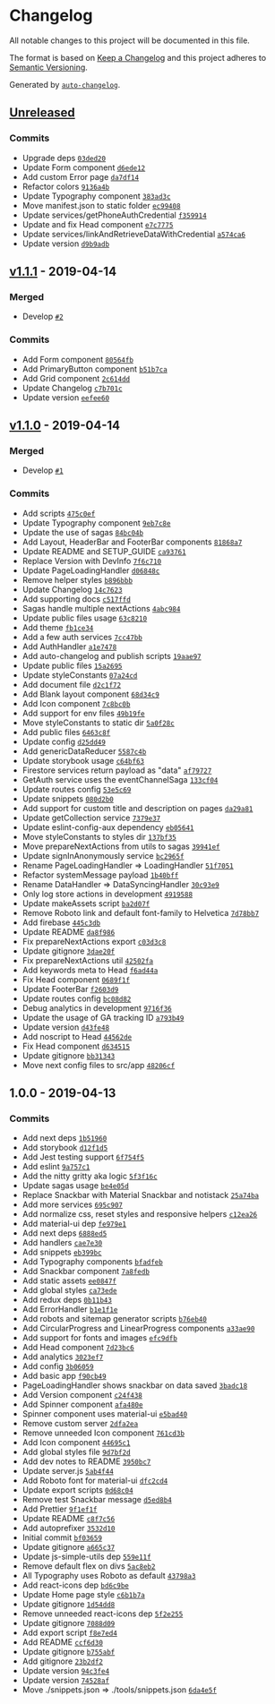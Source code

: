# Changelog

All notable changes to this project will be documented in this file.

The format is based on [Keep a Changelog](http://keepachangelog.com/en/1.0.0/)
and this project adheres to [Semantic Versioning](http://semver.org/spec/v2.0.0.html).

Generated by [`auto-changelog`](https://github.com/CookPete/auto-changelog).

## [Unreleased](https://github.com/AuxStudio/nextjs-simple-boilerplate/compare/v1.1.1...HEAD)

### Commits

- Upgrade deps [`03ded20`](https://github.com/AuxStudio/nextjs-simple-boilerplate/commit/03ded20dd9a65e28f26430736cb0e9d5d88bd6c1)
- Update Form component [`d6ede12`](https://github.com/AuxStudio/nextjs-simple-boilerplate/commit/d6ede127745a7f784904edeaed10630752f274be)
- Add custom Error page [`da7df14`](https://github.com/AuxStudio/nextjs-simple-boilerplate/commit/da7df146d16c924cb0bd5068b68e7a8fbac0fe31)
- Refactor colors [`9136a4b`](https://github.com/AuxStudio/nextjs-simple-boilerplate/commit/9136a4b8fb6a2e7393ce85ba71319a3687ee5468)
- Update Typography component [`383ad3c`](https://github.com/AuxStudio/nextjs-simple-boilerplate/commit/383ad3cc047e4dfc78769963c93887cea613b865)
- Move manifest.json to static folder [`ec99408`](https://github.com/AuxStudio/nextjs-simple-boilerplate/commit/ec99408ab8ac6d2c8f568e096f5eb49525d813d5)
- Update services/getPhoneAuthCredential [`f359914`](https://github.com/AuxStudio/nextjs-simple-boilerplate/commit/f3599144a51bac966128fbdb5873282e1b4dcb08)
- Update and fix Head component [`e7c7775`](https://github.com/AuxStudio/nextjs-simple-boilerplate/commit/e7c77758e4c8f7fc7b0c752fc988db6159e50e3a)
- Update services/linkAndRetrieveDataWithCredential [`a574ca6`](https://github.com/AuxStudio/nextjs-simple-boilerplate/commit/a574ca6ed2e556ae16fd9a51d7209c797fae2d72)
- Update version [`d9b9adb`](https://github.com/AuxStudio/nextjs-simple-boilerplate/commit/d9b9adb555303d92342f51c2b20b4f1d09344a05)

## [v1.1.1](https://github.com/AuxStudio/nextjs-simple-boilerplate/compare/v1.1.0...v1.1.1) - 2019-04-14

### Merged

- Develop [`#2`](https://github.com/AuxStudio/nextjs-simple-boilerplate/pull/2)

### Commits

- Add Form component [`80564fb`](https://github.com/AuxStudio/nextjs-simple-boilerplate/commit/80564fb42d5444a1998e4247c386cb748af403eb)
- Add PrimaryButton component [`b51b7ca`](https://github.com/AuxStudio/nextjs-simple-boilerplate/commit/b51b7ca127d828209480d5db6bb9302b9342f37d)
- Add Grid component [`2c614dd`](https://github.com/AuxStudio/nextjs-simple-boilerplate/commit/2c614dd9181cbb62c29720b9f22e791af034084a)
- Update Changelog [`c7b701c`](https://github.com/AuxStudio/nextjs-simple-boilerplate/commit/c7b701cd8ec008335b1949cc4d3edb5bd735d7a1)
- Update version [`eefee60`](https://github.com/AuxStudio/nextjs-simple-boilerplate/commit/eefee60d83d528e071ad528aee036ac9559840fe)

## [v1.1.0](https://github.com/AuxStudio/nextjs-simple-boilerplate/compare/1.0.0...v1.1.0) - 2019-04-14

### Merged

- Develop [`#1`](https://github.com/AuxStudio/nextjs-simple-boilerplate/pull/1)

### Commits

- Add scripts [`475c0ef`](https://github.com/AuxStudio/nextjs-simple-boilerplate/commit/475c0ef4e73dcfd7e95d39f6850f5aa939471a38)
- Update Typography component [`9eb7c8e`](https://github.com/AuxStudio/nextjs-simple-boilerplate/commit/9eb7c8e0447762562aa862415e0e0f5781dd5b88)
- Update the use of sagas [`84bc04b`](https://github.com/AuxStudio/nextjs-simple-boilerplate/commit/84bc04b560866044014df66ee9fe5a11662f96c0)
- Add Layout, HeaderBar and FooterBar components [`81868a7`](https://github.com/AuxStudio/nextjs-simple-boilerplate/commit/81868a7fd048119404ead2e03f9e8559e72d988c)
- Update README and SETUP_GUIDE [`ca93761`](https://github.com/AuxStudio/nextjs-simple-boilerplate/commit/ca9376167d18b47a402c46ce3359e625a65c2629)
- Replace Version with DevInfo [`7f6c710`](https://github.com/AuxStudio/nextjs-simple-boilerplate/commit/7f6c710b207d910fa22284d2a22012bc80107e10)
- Update PageLoadingHandler [`d06848c`](https://github.com/AuxStudio/nextjs-simple-boilerplate/commit/d06848c1cf4b5710d4494a75f2c27ada3069df7b)
- Remove helper styles [`b896bbb`](https://github.com/AuxStudio/nextjs-simple-boilerplate/commit/b896bbbfec8e9204229b501b492a789e5990a9c1)
- Update Changelog [`14c7623`](https://github.com/AuxStudio/nextjs-simple-boilerplate/commit/14c7623e167bb860ec89df6b2e447d83dc5195cb)
- Add supporting docs [`c517ffd`](https://github.com/AuxStudio/nextjs-simple-boilerplate/commit/c517ffd365bff1a57dfc1611eeaac6a77b70c41c)
- Sagas handle multiple nextActions [`4abc984`](https://github.com/AuxStudio/nextjs-simple-boilerplate/commit/4abc9845030635bb5042cfa546dbf4a337e9457d)
- Update public files usage [`63c8210`](https://github.com/AuxStudio/nextjs-simple-boilerplate/commit/63c82105063fd2c036a7c1849749217202ad13fc)
- Add theme [`fb1ce34`](https://github.com/AuxStudio/nextjs-simple-boilerplate/commit/fb1ce34f6e94759f7d8018a77f5ebc73202fb262)
- Add a few auth services [`7cc47bb`](https://github.com/AuxStudio/nextjs-simple-boilerplate/commit/7cc47bb9448c2f6c89cad733749a6dd76813b57c)
- Add AuthHandler [`a1e7478`](https://github.com/AuxStudio/nextjs-simple-boilerplate/commit/a1e74782cef303dcf575078ed753d3dd68c1bb64)
- Add auto-changelog and publish scripts [`19aae97`](https://github.com/AuxStudio/nextjs-simple-boilerplate/commit/19aae9737ec8651c2cb41a14f2f991f39476103d)
- Update public files [`15a2695`](https://github.com/AuxStudio/nextjs-simple-boilerplate/commit/15a2695c1d15f0a3f173d87806d64ebd5d4be82c)
- Update styleConstants [`07a24cd`](https://github.com/AuxStudio/nextjs-simple-boilerplate/commit/07a24cdaba0bc410c5571c0cea9c52df4e07c0cd)
- Add document file [`d2c1f72`](https://github.com/AuxStudio/nextjs-simple-boilerplate/commit/d2c1f72628f7efd1232883b1486c7a3e6ff09926)
- Add Blank layout component [`68d34c9`](https://github.com/AuxStudio/nextjs-simple-boilerplate/commit/68d34c96ee8181ef4535ae7775fb05fff70d43a0)
- Add Icon component [`7c8bc0b`](https://github.com/AuxStudio/nextjs-simple-boilerplate/commit/7c8bc0b9082a93903e1edc03ecc13536bfc6fece)
- Add support for env files [`49b19fe`](https://github.com/AuxStudio/nextjs-simple-boilerplate/commit/49b19fe237cce2699e11fed4fd421cd064e9c2ca)
- Move styleConstants to static dir [`5a0f28c`](https://github.com/AuxStudio/nextjs-simple-boilerplate/commit/5a0f28cadb4ed696e5a6fc49896ca988be2860bb)
- Add public files [`6463c8f`](https://github.com/AuxStudio/nextjs-simple-boilerplate/commit/6463c8fe59eba94a5753da9700b9c9f8b4b026dc)
- Update config [`d25dd49`](https://github.com/AuxStudio/nextjs-simple-boilerplate/commit/d25dd4961e4b83cb1e814c68053536eae8d3e3ef)
- Add genericDataReducer [`5587c4b`](https://github.com/AuxStudio/nextjs-simple-boilerplate/commit/5587c4b84ecbf3c45ff4c067fcb9d6d33df12b3f)
- Update storybook usage [`c64bf63`](https://github.com/AuxStudio/nextjs-simple-boilerplate/commit/c64bf637511b60e722a213b45bb6c74c21333a87)
- Firestore services return payload as "data" [`af79727`](https://github.com/AuxStudio/nextjs-simple-boilerplate/commit/af7972763890f0d61d03fe0c082428b7d46f9720)
- GetAuth service uses the eventChannelSaga [`133cf04`](https://github.com/AuxStudio/nextjs-simple-boilerplate/commit/133cf04cf11e35d1ac509e2104eb5e9b4f3d992c)
- Update routes config [`53e5c69`](https://github.com/AuxStudio/nextjs-simple-boilerplate/commit/53e5c69e6c1aedfd960109d53800b6928bd1218c)
- Update snippets [`080d2b0`](https://github.com/AuxStudio/nextjs-simple-boilerplate/commit/080d2b063f450b2a69baf044fe7a53739e426155)
- Add support for custom title and description on pages [`da29a81`](https://github.com/AuxStudio/nextjs-simple-boilerplate/commit/da29a81c16f68eb1673a92fd968cf02e2922f3c8)
- Update getCollection service [`7379e37`](https://github.com/AuxStudio/nextjs-simple-boilerplate/commit/7379e374a870adc3e1ab596076b2d1d5fec5390b)
- Update eslint-config-aux dependency [`eb05641`](https://github.com/AuxStudio/nextjs-simple-boilerplate/commit/eb05641936fd78c8255fe912f8c58fbc3d31d17b)
- Move styleConstants to styles dir [`137bf35`](https://github.com/AuxStudio/nextjs-simple-boilerplate/commit/137bf352e142afcb07697c2f5aa9b8ea24e925a8)
- Move prepareNextActions from utils to sagas [`39941ef`](https://github.com/AuxStudio/nextjs-simple-boilerplate/commit/39941ef74cee553560b0c622c653f2dd91ca60e2)
- Update signInAnonymously service [`bc2965f`](https://github.com/AuxStudio/nextjs-simple-boilerplate/commit/bc2965f6387777ab35366142991137cf8a79e652)
- Rename PageLoadingHandler => LoadingHandler [`51f7051`](https://github.com/AuxStudio/nextjs-simple-boilerplate/commit/51f7051c2d4eb02bc05544120c2ccb58c7115d77)
- Refactor systemMessage payload [`1b40bff`](https://github.com/AuxStudio/nextjs-simple-boilerplate/commit/1b40bff3ac27fe86e6fa345d427582a978cda863)
- Rename DataHandler => DataSyncingHandler [`30c93e9`](https://github.com/AuxStudio/nextjs-simple-boilerplate/commit/30c93e90fe8b5e33202fdec9b6f97a94346cc991)
- Only log store actions in development [`4919588`](https://github.com/AuxStudio/nextjs-simple-boilerplate/commit/4919588eaeb98473be42d3f3fa4e8d19fb1aa9c9)
- Update makeAssets script [`ba2d07f`](https://github.com/AuxStudio/nextjs-simple-boilerplate/commit/ba2d07fc770767041b800b37a2f28f1627cb932f)
- Remove Roboto link and default font-family to Helvetica [`7d78bb7`](https://github.com/AuxStudio/nextjs-simple-boilerplate/commit/7d78bb7f921e4f678e3adf35b304dc85370d0468)
- Add firebase [`445c3db`](https://github.com/AuxStudio/nextjs-simple-boilerplate/commit/445c3db9d0e617d941ffc5023a92946bb04d8abf)
- Update README [`da8f986`](https://github.com/AuxStudio/nextjs-simple-boilerplate/commit/da8f9866177b20ac507cf8f5ff1918243dc83a28)
- Fix prepareNextActions export [`c03d3c8`](https://github.com/AuxStudio/nextjs-simple-boilerplate/commit/c03d3c8f425f4afde48ba5fd2c8b0e5e8c45532e)
- Update gitignore [`3dae20f`](https://github.com/AuxStudio/nextjs-simple-boilerplate/commit/3dae20fb6f697b05a91661376f9ae003aeba6b6f)
- Fix prepareNextActions util [`42502fa`](https://github.com/AuxStudio/nextjs-simple-boilerplate/commit/42502fa33263f4c13faee06c0cf23a98238091c6)
- Add keywords meta to Head [`f6ad44a`](https://github.com/AuxStudio/nextjs-simple-boilerplate/commit/f6ad44a33b5c40a78ff11992892718e7567f9b27)
- Fix Head component [`0689f1f`](https://github.com/AuxStudio/nextjs-simple-boilerplate/commit/0689f1fb2c9da0c4fa6fbf611d15da35201fd5ae)
- Update FooterBar [`f2603d9`](https://github.com/AuxStudio/nextjs-simple-boilerplate/commit/f2603d9b26b0c11e1904b6f5377a546f53030bfd)
- Update routes config [`bc08d82`](https://github.com/AuxStudio/nextjs-simple-boilerplate/commit/bc08d82a37017f9bec8943f657760552de462fc8)
- Debug analytics in development [`9716f36`](https://github.com/AuxStudio/nextjs-simple-boilerplate/commit/9716f36857d1dd18c305d5d75691b12430fb4e97)
- Update the usage of GA tracking ID [`a793b49`](https://github.com/AuxStudio/nextjs-simple-boilerplate/commit/a793b49cf7767edabec074416fa1384edde216d3)
- Update version [`d43fe48`](https://github.com/AuxStudio/nextjs-simple-boilerplate/commit/d43fe4841305050616f2e4855d454bf4cb31782f)
- Add noscript to Head [`44562de`](https://github.com/AuxStudio/nextjs-simple-boilerplate/commit/44562de5fd4961f4292a87e8eb91a12b209dae63)
- Fix Head component [`d634515`](https://github.com/AuxStudio/nextjs-simple-boilerplate/commit/d6345158b9bfef6d4c862193e03b88a7234600ce)
- Update gitignore [`bb31343`](https://github.com/AuxStudio/nextjs-simple-boilerplate/commit/bb31343313191fc322a979032c1bd790aa046051)
- Move next config files to src/app [`48206cf`](https://github.com/AuxStudio/nextjs-simple-boilerplate/commit/48206cf206aeb5393226cedf2de2ac1a7f458741)

## 1.0.0 - 2019-04-13

### Commits

- Add next deps [`1b51960`](https://github.com/AuxStudio/nextjs-simple-boilerplate/commit/1b5196086e9e7f16b01e10285577b1f54cf68cbf)
- Add storybook [`d12f1d5`](https://github.com/AuxStudio/nextjs-simple-boilerplate/commit/d12f1d5c6b23d383b8b621d997015ae66d1f6f40)
- Add Jest testing support [`6f754f5`](https://github.com/AuxStudio/nextjs-simple-boilerplate/commit/6f754f50aff4c94f0e109beb489c8f55eb3fb280)
- Add eslint [`9a757c1`](https://github.com/AuxStudio/nextjs-simple-boilerplate/commit/9a757c14a159cad3f2c199163911fd14e560b70d)
- Add the nitty gritty aka logic [`5f3f16c`](https://github.com/AuxStudio/nextjs-simple-boilerplate/commit/5f3f16ca8ec4b919bd814ce5c1c5ddc505fb9333)
- Update sagas usage [`be4e05d`](https://github.com/AuxStudio/nextjs-simple-boilerplate/commit/be4e05d56f06cfc8fa3ba46cd55c7d2dcaeef931)
- Replace Snackbar with Material Snackbar and notistack [`25a74ba`](https://github.com/AuxStudio/nextjs-simple-boilerplate/commit/25a74bab5626c9f68d5cd670cbfac28d81b294e3)
- Add more services [`695c907`](https://github.com/AuxStudio/nextjs-simple-boilerplate/commit/695c90710064b3017227bde038acefa7c893d1da)
- Add normalize css, reset styles and responsive helpers [`c12ea26`](https://github.com/AuxStudio/nextjs-simple-boilerplate/commit/c12ea26108f26dfd9fb229b54794d617ae2a192e)
- Add material-ui dep [`fe979e1`](https://github.com/AuxStudio/nextjs-simple-boilerplate/commit/fe979e17b5d82a65aa9f62fcbe5c50d820332183)
- Add next deps [`6888ed5`](https://github.com/AuxStudio/nextjs-simple-boilerplate/commit/6888ed5174ac8da3fd85c407ce1406704c471f6a)
- Add handlers [`cae7e30`](https://github.com/AuxStudio/nextjs-simple-boilerplate/commit/cae7e308c7b69b7eead3ea6d11a4712dd0500b5f)
- Add snippets [`eb399bc`](https://github.com/AuxStudio/nextjs-simple-boilerplate/commit/eb399bc4462212594d399f20194b2c48a3498b0f)
- Add Typography components [`bfadfeb`](https://github.com/AuxStudio/nextjs-simple-boilerplate/commit/bfadfebfde3b7eb25fc80701f5ff2d98a29b59e9)
- Add Snackbar component [`7a8fedb`](https://github.com/AuxStudio/nextjs-simple-boilerplate/commit/7a8fedb87948d6143522f6af9f02a37fa3e8714c)
- Add static assets [`ee0847f`](https://github.com/AuxStudio/nextjs-simple-boilerplate/commit/ee0847f53c8fdd2be701d99597f36c0e6e835d70)
- Add global styles [`ca73ede`](https://github.com/AuxStudio/nextjs-simple-boilerplate/commit/ca73edeca7964f95a0c4c9714b46b7df780d658d)
- Add redux deps [`0b11b43`](https://github.com/AuxStudio/nextjs-simple-boilerplate/commit/0b11b436f6ea571f5450017b92934e5bcfee8ef0)
- Add ErrorHandler [`b1e1f1e`](https://github.com/AuxStudio/nextjs-simple-boilerplate/commit/b1e1f1e2b21e9eefd61d49f1d9f2f2814971b6ec)
- Add robots and sitemap generator scripts [`b76eb40`](https://github.com/AuxStudio/nextjs-simple-boilerplate/commit/b76eb403b0293bb5bb7369e7f342b3a1e0ff520e)
- Add CircularProgress and LinearProgress components [`a33ae90`](https://github.com/AuxStudio/nextjs-simple-boilerplate/commit/a33ae9033aa49e291df8dcd1f26be5023e5619e0)
- Add support for fonts and images [`efc9dfb`](https://github.com/AuxStudio/nextjs-simple-boilerplate/commit/efc9dfbc97ddad94dae414199fd4d85dc5f2010f)
- Add Head component [`7d23bc6`](https://github.com/AuxStudio/nextjs-simple-boilerplate/commit/7d23bc684f3c2bb7abbf81ba5a7d655eef635a03)
- Add analytics [`3023ef7`](https://github.com/AuxStudio/nextjs-simple-boilerplate/commit/3023ef7e52f291c7e0d69dade9c536fc4a1b94a8)
- Add config [`3b06059`](https://github.com/AuxStudio/nextjs-simple-boilerplate/commit/3b06059d47236fa4895c3725021cf3cff326be82)
- Add basic app [`f90cb49`](https://github.com/AuxStudio/nextjs-simple-boilerplate/commit/f90cb49755332c8450b8554adeb5e83cdd0b2ee1)
- PageLoadingHandler shows snackbar on data saved [`3badc18`](https://github.com/AuxStudio/nextjs-simple-boilerplate/commit/3badc18e4417750a769b3c51fa907bcff46ead6e)
- Add Version component [`c24f438`](https://github.com/AuxStudio/nextjs-simple-boilerplate/commit/c24f438f4ab6ab994724242be798cc028b7db8fd)
- Add Spinner component [`afa480e`](https://github.com/AuxStudio/nextjs-simple-boilerplate/commit/afa480eb10c52fbb7d7c392450d4681c678612dd)
- Spinner component uses material-ui [`e5bad40`](https://github.com/AuxStudio/nextjs-simple-boilerplate/commit/e5bad40c616a9e427b5447d8d70c5c0ba4cd759b)
- Remove custom server [`2dfa2ea`](https://github.com/AuxStudio/nextjs-simple-boilerplate/commit/2dfa2eaee015c897a244c429764d59045776d072)
- Remove unneeded Icon component [`761cd3b`](https://github.com/AuxStudio/nextjs-simple-boilerplate/commit/761cd3bd3e8f0c49ad4447b4f32725261ce410b4)
- Add Icon component [`44695c1`](https://github.com/AuxStudio/nextjs-simple-boilerplate/commit/44695c16bf317f0012015d221994b7bd38886ec9)
- Add global styles file [`9d7bf2d`](https://github.com/AuxStudio/nextjs-simple-boilerplate/commit/9d7bf2dd94b73412b797bd6695ab86e23f772600)
- Add dev notes to README [`3950bc7`](https://github.com/AuxStudio/nextjs-simple-boilerplate/commit/3950bc76d79620cd03c34cd886a3e480cafa99df)
- Update server.js [`5ab4f44`](https://github.com/AuxStudio/nextjs-simple-boilerplate/commit/5ab4f44bbe96e2b2e84de45f68988d484204af51)
- Add Roboto font for material-ui [`dfc2cd4`](https://github.com/AuxStudio/nextjs-simple-boilerplate/commit/dfc2cd4df0f66ad4775f5b69581e89c0768bea1b)
- Update export scripts [`0d68c04`](https://github.com/AuxStudio/nextjs-simple-boilerplate/commit/0d68c04a38565686e3518d5a9e3d731b5a47f79f)
- Remove test Snackbar message [`d5ed8b4`](https://github.com/AuxStudio/nextjs-simple-boilerplate/commit/d5ed8b4cf3faea1c74a98ffb1b82be7eac62a72d)
- Add Prettier [`9f1ef1f`](https://github.com/AuxStudio/nextjs-simple-boilerplate/commit/9f1ef1f8e1b76115e7dc0b36b1d1fd0a5f78c5ed)
- Update README [`c8f7c56`](https://github.com/AuxStudio/nextjs-simple-boilerplate/commit/c8f7c56307e8b963b41155c4fec9e1d2fa59bb4e)
- Add autoprefixer [`3532d10`](https://github.com/AuxStudio/nextjs-simple-boilerplate/commit/3532d1009a67dd0f08ab5135b3d4e4fecfc4039e)
- Initial commit [`bf03659`](https://github.com/AuxStudio/nextjs-simple-boilerplate/commit/bf036595906219fe93a1cfc0a162af0943893143)
- Update gitignore [`a665c37`](https://github.com/AuxStudio/nextjs-simple-boilerplate/commit/a665c375f5c189a083ae879a5e827e09dffcdf79)
- Update js-simple-utils dep [`559e11f`](https://github.com/AuxStudio/nextjs-simple-boilerplate/commit/559e11f5665f36c24aae0a566d1ede0166413af5)
- Remove default flex on divs [`5ac8eb2`](https://github.com/AuxStudio/nextjs-simple-boilerplate/commit/5ac8eb2b2fc20f4686325d7ae036c32a5caccbad)
- All Typography uses Roboto as default [`43798a3`](https://github.com/AuxStudio/nextjs-simple-boilerplate/commit/43798a30980c63504af4b00ebb78297dbf7000b6)
- Add react-icons dep [`bd6c9be`](https://github.com/AuxStudio/nextjs-simple-boilerplate/commit/bd6c9be0140be7f2ed01ad62699ef18d7d69c3f3)
- Update Home page style [`c6b1b7a`](https://github.com/AuxStudio/nextjs-simple-boilerplate/commit/c6b1b7aa29c6a3850b72e45f9da04ae2a71a70a3)
- Update gitignore [`1d54dd8`](https://github.com/AuxStudio/nextjs-simple-boilerplate/commit/1d54dd86a098a16d8190f8f5eda2d4a52f28d28e)
- Remove unneeded react-icons dep [`5f2e255`](https://github.com/AuxStudio/nextjs-simple-boilerplate/commit/5f2e25529ffbfb6ce8048cd3200146b4cd4c94a1)
- Update gitignore [`7088d09`](https://github.com/AuxStudio/nextjs-simple-boilerplate/commit/7088d09188c98c304ef7620173ab6f113121279f)
- Add export script [`f8e7ed4`](https://github.com/AuxStudio/nextjs-simple-boilerplate/commit/f8e7ed49beaca54fb0d3656fa49cf7a972adef9c)
- Add README [`ccf6d30`](https://github.com/AuxStudio/nextjs-simple-boilerplate/commit/ccf6d30198b3263f2802b1415d28a697ccf77e31)
- Update gitignore [`b755abf`](https://github.com/AuxStudio/nextjs-simple-boilerplate/commit/b755abf5ef1244ea8bfc623f059155419c8ff489)
- Add gitignore [`23b2df2`](https://github.com/AuxStudio/nextjs-simple-boilerplate/commit/23b2df27081f751a5c02c1999cc69b14ce53da0a)
- Update version [`94c3fe4`](https://github.com/AuxStudio/nextjs-simple-boilerplate/commit/94c3fe42e3be0bb82219c76198731137de442efe)
- Update version [`74528af`](https://github.com/AuxStudio/nextjs-simple-boilerplate/commit/74528af1c0cb3a84f2a8fc10398587e707cb8254)
- Move ./snippets.json => ./tools/snippets.json [`6da4e5f`](https://github.com/AuxStudio/nextjs-simple-boilerplate/commit/6da4e5f9b481d4bba398ac96e1c73328dfdd1920)
